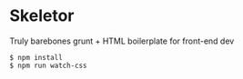 Skeletor
========

Truly barebones grunt + HTML boilerplate for front-end dev

```
$ npm install
$ npm run watch-css
```

